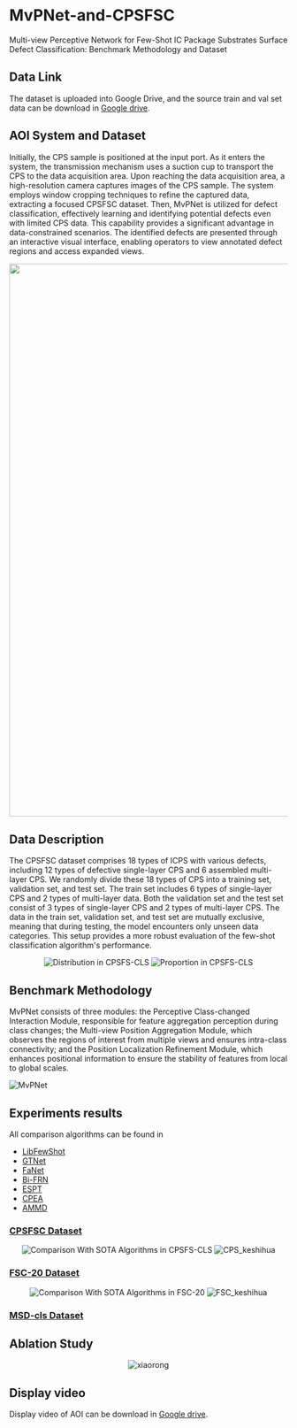 # MvPNet-and-CPSFSC
Multi-view Perceptive Network for Few-Shot IC Package Substrates Surface Defect Classification: Benchmark Methodology and Dataset

## Data Link
The dataset is uploaded into Google Drive, and the source train and val set data can be download in [Google drive](https://drive.google.com/file/d/1fulLTcfHK7eb9ldH-M_pkF55djsDVT4Q/view?usp=drive_link).


## AOI System and Dataset

Initially, the CPS sample is positioned at the input port.     As it enters the system, the transmission mechanism uses a suction cup to transport the CPS to the data acquisition area.   Upon reaching the data acquisition area, a high-resolution camera captures images of the CPS sample.     The system employs window cropping techniques to refine the captured data, extracting a focused CPSFSC dataset.  Then, MvPNet is utilized for defect classification, effectively learning and identifying potential defects even with limited CPS data.     This capability provides a significant advantage in data-constrained scenarios.     The identified defects are presented through an interactive visual interface, enabling operators to view annotated defect regions and access expanded views.

<div align=center>
  
<img src="https://github.com/090297-L/MvPNet-and-CPSFSC/blob/main/MvPNet/image/AOI%20System.png" width="1000px">

</div>



## Data Description

The CPSFSC dataset comprises 18 types of ICPS with various defects, including 12 types of defective single-layer CPS and 6 assembled multi-layer CPS. We randomly divide these 18 types of CPS into a training set, validation set, and test set. The train set includes 6 types of single-layer CPS and 2 types of multi-layer data. Both the validation set and the test set consist of 3 types of single-layer CPS and 2 types of multi-layer CPS. The data in the train set, validation set, and test set are mutually exclusive, meaning that during testing, the model encounters only unseen data categories. This setup provides a more robust evaluation of the few-shot classification algorithm's performance.
<div align=center>
  
![Distribution in CPSFS-CLS](https://github.com/user-attachments/assets/17d5c436-f4c5-4952-8774-cc57a615975b) ![Proportion in CPSFS-CLS](https://github.com/user-attachments/assets/b5e4dbe3-ae6d-4626-b9be-e893c77a1b53)

</div>

## Benchmark Methodology

MvPNet consists of three modules: the Perceptive Class-changed Interaction Module, responsible for feature aggregation perception during class changes; the Multi-view Position Aggregation Module, which observes the regions of interest from multiple views and ensures intra-class connectivity; and the Position Localization Refinement Module, which enhances positional information to ensure the stability of features from local to global scales.

![MvPNet](https://github.com/user-attachments/assets/88153dca-f0a1-4c81-b973-5b7c5baed533)

## Experiments results

All comparison algorithms can be found in 

* [LibFewShot](https://github.com/rl-vig/libfewshot)
* [GTNet](https://github.com/VDT-2048/FSC-20)
* [FaNet](https://github.com/successhaha/GTnet)
* [Bi-FRN](https://github.com/PRIS-CV/Bi-FRN)
* [ESPT](https://github.com/Whut-YiRong/ESPT)
* [CPEA](https://github.com/FushengHao/CPEA)
* [AMMD](https://github.com/WuJi1/AMMD)

### [CPSFSC Dataset](https://drive.google.com/file/d/1fulLTcfHK7eb9ldH-M_pkF55djsDVT4Q/view?usp=drive_link)

<div align=center>

![Comparison With SOTA Algorithms in CPSFS-CLS](https://github.com/user-attachments/assets/f5b1bebd-2a7d-417f-9a4e-8e267c1bf5bc) ![CPS_keshihua](https://github.com/user-attachments/assets/134bb6b6-590f-4960-a943-7523a3a2cce1)


</div>

### [FSC-20 Dataset](https://github.com/VDT-2048/FSC-20)

<div align=center>

![Comparison With SOTA Algorithms in FSC-20](https://github.com/user-attachments/assets/99a69e99-ecc3-40ce-ace9-a13c80121bcf) ![FSC_keshihua](https://github.com/user-attachments/assets/295204ab-bbf4-4535-910c-0c09a78d3a52)


</div>

### [MSD-cls Dataset](https://github.com/successhaha/GTnet)



## Ablation Study

<div align=center>

![xiaorong](https://github.com/user-attachments/assets/df9ea178-f599-4e2d-a3a1-9ac4916b6ad7)

</div>

## Display video

Display video of AOI can be download in [Google drive](https://drive.google.com/file/d/1ULLhjB4qRHoLopkfPxRJsr2Fpq56n0c3/view?usp=drive_link).
